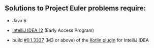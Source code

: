 ## Solutions to Project Euler problems require:

 * Java 6

 * [IntelliJ IDEA 12](http://confluence.jetbrains.net/display/IDEADEV/IDEA+12+EAP) (Early Access Program)

 * build [#0.1.3337](http://teamcity.jetbrains.com/repository/download/bt345/69729:id/kotlin-plugin-0.1.3337.zip) (M3 or above) of the [Kotlin plugin](http://teamcity.jetbrains.com/viewType.html?buildTypeId=bt345) for IntelliJ IDEA
